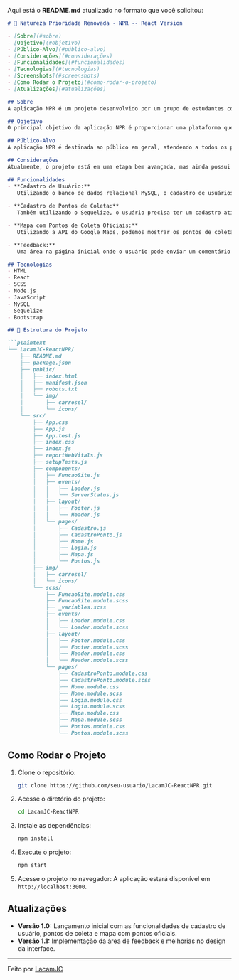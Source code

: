Aqui está o **README.md** atualizado no formato que você solicitou:

```markdown
# 🌿 Natureza Prioridade Renovada - NPR -- React Version

- [Sobre](#sobre)
- [Objetivo](#objetivo)
- [Público-Alvo](#público-alvo)
- [Considerações](#considerações)
- [Funcionalidades](#funcionalidades)
- [Tecnologias](#tecnologias)
- [Screenshots](#screenshots)
- [Como Rodar o Projeto](#como-rodar-o-projeto)
- [Atualizações](#atualizações)

## Sobre
A aplicação NPR é um projeto desenvolvido por um grupo de estudantes com o objetivo de facilitar a coleta de lixo reciclável e apoiar iniciativas de proteção ao meio ambiente. A plataforma visa oferecer assistência e combate ao descarte irregular de resíduos, promovendo o compartilhamento de informações e um sistema de coleta especializada.

## Objetivo
O principal objetivo da aplicação NPR é proporcionar uma plataforma que facilite a coleta de lixo reciclável, combata o descarte irregular de resíduos e apoie a proteção ao meio ambiente.

## Público-Alvo
A aplicação NPR é destinada ao público em geral, atendendo a todos os públicos interessados em contribuir para a proteção do meio ambiente e a coleta eficiente de lixo reciclável.

## Considerações
Atualmente, o projeto está em uma etapa bem avançada, mas ainda possui pontos a serem melhorados. Estou sempre pensando em novas funcionalidades que posso adicionar para tornar este projeto maior!

## Funcionalidades
- **Cadastro de Usuário:**
   Utilizando o banco de dados relacional MySQL, o cadastro de usuários é feito usando o Sequelize, sendo uma forma simples de fazer a comunicação com o banco de dados através do Node.js.
  
- **Cadastro de Pontos de Coleta:**
   Também utilizando o Sequelize, o usuário precisa ter um cadastro ativo para poder cadastrar novos pontos de coleta.

- **Mapa com Pontos de Coleta Oficiais:**
   Utilizando a API do Google Maps, podemos mostrar os pontos de coleta oficiais em Barueri.

- **Feedback:**
   Uma área na página inicial onde o usuário pode enviar um comentário ou feedback.

## Tecnologias
- HTML
- React
- SCSS
- Node.js
- JavaScript
- MySQL
- Sequelize
- Bootstrap

## 📂 Estrutura do Projeto

```plaintext
└── LacamJC-ReactNPR/
    ├── README.md
    ├── package.json
    ├── public/
    │   ├── index.html
    │   ├── manifest.json
    │   ├── robots.txt
    │   └── img/
    │       ├── carrosel/
    │       └── icons/
    └── src/
        ├── App.css
        ├── App.js
        ├── App.test.js
        ├── index.css
        ├── index.js
        ├── reportWebVitals.js
        ├── setupTests.js
        ├── components/
        │   ├── FuncaoSite.js
        │   ├── events/
        │   │   ├── Loader.js
        │   │   └── ServerStatus.js
        │   ├── layout/
        │   │   ├── Footer.js
        │   │   └── Header.js
        │   └── pages/
        │       ├── Cadastro.js
        │       ├── CadastroPonto.js
        │       ├── Home.js
        │       ├── Login.js
        │       ├── Mapa.js
        │       └── Pontos.js
        ├── img/
        │   ├── carrosel/
        │   └── icons/
        └── scss/
            ├── FuncaoSite.module.css
            ├── FuncaoSite.module.scss
            ├── _variables.scss
            ├── events/
            │   ├── Loader.module.css
            │   └── Loader.module.scss
            ├── layout/
            │   ├── Footer.module.css
            │   ├── Footer.module.scss
            │   ├── Header.module.css
            │   └── Header.module.scss
            └── pages/
                ├── CadastroPonto.module.css
                ├── CadastroPonto.module.scss
                ├── Home.module.css
                ├── Home.module.scss
                ├── Login.module.css
                ├── Login.module.scss
                ├── Mapa.module.css
                ├── Mapa.module.scss
                ├── Pontos.module.css
                └── Pontos.module.scss
```

## Como Rodar o Projeto

1. Clone o repositório:
   ```sh
   git clone https://github.com/seu-usuario/LacamJC-ReactNPR.git
   ```
2. Acesse o diretório do projeto:
   ```sh
   cd LacamJC-ReactNPR
   ```
3. Instale as dependências:
   ```sh
   npm install
   ```
4. Execute o projeto:
   ```sh
   npm start
   ```
5. Acesse o projeto no navegador:
   A aplicação estará disponível em `http://localhost:3000`.

## Atualizações
- **Versão 1.0:** Lançamento inicial com as funcionalidades de cadastro de usuário, pontos de coleta e mapa com pontos oficiais.
- **Versão 1.1:** Implementação da área de feedback e melhorias no design da interface.

---

Feito por [LacamJC](https://github.com/LacamJC)
```
